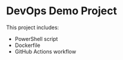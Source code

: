 # DevOps Demo Project

This project includes:
- PowerShell script
- Dockerfile
- GitHub Actions workflow